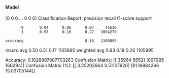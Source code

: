 #### Model
[0 0 0 ... 0 0 0]
Classification Report:
              precision    recall  f1-score   support

           0       0.04      0.86      0.07     41616
           1       0.97      0.16      0.27   1064279

    accuracy                           0.18   1105895
   macro avg       0.50      0.51      0.17   1105895
weighted avg       0.93      0.18      0.26   1105895

Accuracy: 0.1828907807703263
Confusion Matrix:
[[ 35964   5652]
 [897985 166294]]
Confusion Matrix (%):
[[ 3.25202664  0.51107926]
 [81.19984266 15.03705144]]
